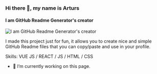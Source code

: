 ### Hi there 👋, my name is Arturs
#### I am GitHub Readme Generator's creator
![I am GitHub Readme Generator's creator](https://github.com/Shahzadrahim-dev/shahzadrahim-dev/blob/main/boom.gif)

I made this project just for fun, it allows you to create nice and simple GitHub Readme files that you can copy/paste and use in your profile.

Skills: VUE JS / REACT / JS / HTML / CSS

- 🔭 I’m currently working on this page. 




